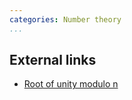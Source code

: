 ```yaml
---
categories: Number theory
...
```


## External links
* [Root of unity modulo n](https://en.wikipedia.org/wiki/Root_of_unity_modulo_n)

